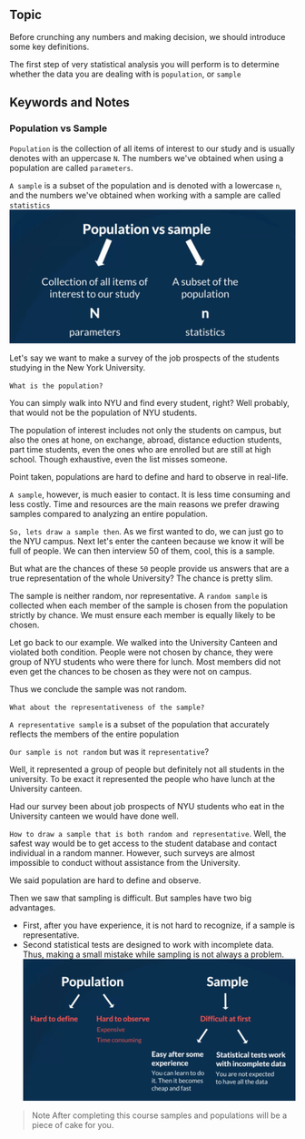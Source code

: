 ## Topic
Before crunching any numbers and making decision, we should introduce some key definitions.

The first step of very statistical analysis you will perform is to determine whether the data you are dealing with is `population`, or `sample`
## Keywords and Notes
### Population vs Sample

`Population` is the collection of all items of interest to our study and is usually denotes with an uppercase `N`. The numbers we've obtained when using a population are called `parameters`.

`A sample` is a subset of the population and is denoted with a lowercase `n`, and the numbers we've obtained when working with a sample are called `statistics`
![population vs sample](./imgs/population_sample.png)

Let's say we want to make a survey of the job prospects of the students studying in the New York University. 

`What is the population?`

You can simply walk into NYU and find every student, right? Well probably, that would not be the population of NYU students. 

The population of interest includes not only the students on campus, but also the ones at hone, on exchange, abroad, distance eduction students, part time students, even the ones who are enrolled but are still at high school. Though exhaustive, even the list misses someone.

Point taken, populations are hard to define and hard to observe in real-life.

`A sample`, however, is much easier to contact. It is less time consuming and less costly. Time and resources are the main reasons we prefer drawing samples compared to analyzing an entire population.

`So, lets draw a sample then`. As we first wanted to do, we can just go to the NYU campus. Next let's enter the canteen because we know it will be full of people. We can then interview 50 of them, cool, this is a sample.

But what are the chances of these `50` people provide us answers that are a true representation of the whole University? The chance is pretty slim. 

The sample is neither random, nor representative. A `random sample` is collected when each member of the sample is chosen from the population strictly by chance. We must ensure each member is equally likely to be chosen.

Let go back to our example. We walked into the University Canteen and violated both condition. People were not chosen by chance, they were group of NYU students who were there for lunch. Most members did not even get the chances to be chosen as they were not on campus.

Thus we conclude the sample was not random.

`What about the representativeness of the sample?`

`A representative sample` is a subset of the population that accurately reflects the members of the entire population

`Our sample is not random` but was it `representative`?

Well, it represented a group of people but definitely not all students in the university. To be exact it represented the people who have lunch at the University canteen.

Had our survey been about job prospects of NYU students who eat in the University canteen we would have done well.

`How to draw a sample that is both random and representative`. Well, the safest way would be to get access to the student database and contact individual in a random manner. However, such surveys are almost impossible to conduct without assistance from the University.

We said population are hard to define and observe.

Then we saw that sampling is difficult. But samples have two big advantages. 
* First, after you have experience, it is not hard to recognize, if a sample is representative.
* Second statistical tests are designed to work with incomplete data. Thus, making a small mistake while sampling is not always a problem.
![sample and population](./imgs/all_p_s.png)


> Note
After completing this course samples and populations will be a piece of cake for you.
